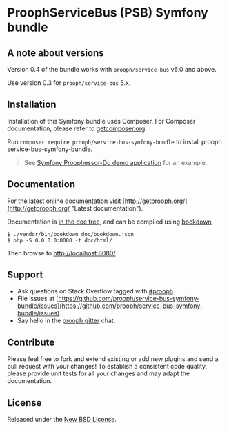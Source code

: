 # ProophServiceBus (PSB) Symfony bundle

## A note about versions

Version 0.4 of the bundle works with `prooph/service-bus` v6.0 and above.

Use version 0.3 for `prooph/service-bus` 5.x.

## Installation

Installation of this Symfony bundle uses Composer. For Composer documentation, please refer to
[getcomposer.org](http://getcomposer.org/).

Run `composer require prooph/service-bus-symfony-bundle` to install prooph service-bus-symfony-bundle.

> See [Symfony Proophessor-Do demo application](https://github.com/prooph/proophessor-do-symfony) for an example.

## Documentation
For the latest online documentation visit [http://getprooph.org/](http://getprooph.org/ "Latest documentation").

Documentation is [in the doc tree](doc/), and can be compiled using [bookdown](http://bookdown.io)

```console
$ ./vendor/bin/bookdown doc/bookdown.json
$ php -S 0.0.0.0:8080 -t doc/html/
```

Then browse to [http://localhost:8080/](http://localhost:8080/)

## Support

- Ask questions on Stack Overflow tagged with [#prooph](https://stackoverflow.com/questions/tagged/prooph).
- File issues at [https://github.com/prooph/service-bus-symfony-bundle/issues](https://github.com/prooph/service-bus-symfony-bundle/issues).
- Say hello in the [prooph gitter](https://gitter.im/prooph/improoph) chat.

## Contribute

Please feel free to fork and extend existing or add new plugins and send a pull request with your changes!
To establish a consistent code quality, please provide unit tests for all your changes and may adapt the documentation.

## License

Released under the [New BSD License](LICENSE.md).
